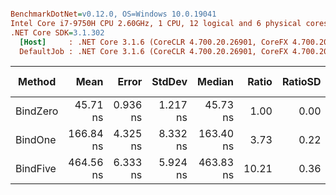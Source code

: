``` ini

BenchmarkDotNet=v0.12.0, OS=Windows 10.0.19041
Intel Core i7-9750H CPU 2.60GHz, 1 CPU, 12 logical and 6 physical cores
.NET Core SDK=3.1.302
  [Host]     : .NET Core 3.1.6 (CoreCLR 4.700.20.26901, CoreFX 4.700.20.31603), X64 RyuJIT
  DefaultJob : .NET Core 3.1.6 (CoreCLR 4.700.20.26901, CoreFX 4.700.20.31603), X64 RyuJIT


```
|   Method |      Mean |    Error |   StdDev |    Median | Ratio | RatioSD |  Gen 0 | Gen 1 | Gen 2 | Allocated |
|--------- |----------:|---------:|---------:|----------:|------:|--------:|-------:|------:|------:|----------:|
| BindZero |  45.71 ns | 0.936 ns | 1.217 ns |  45.73 ns |  1.00 |    0.00 |      - |     - |     - |         - |
|  BindOne | 166.84 ns | 4.325 ns | 8.332 ns | 163.40 ns |  3.73 |    0.22 | 0.0229 |     - |     - |     144 B |
| BindFive | 464.56 ns | 6.333 ns | 5.924 ns | 463.83 ns | 10.21 |    0.36 | 0.0687 |     - |     - |     432 B |
